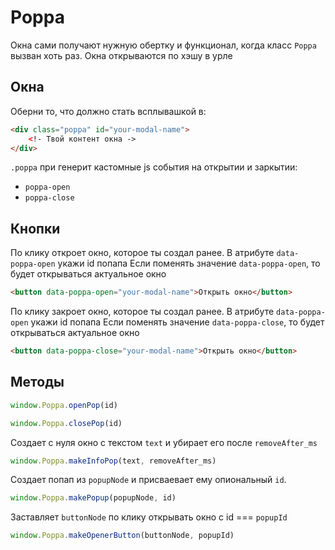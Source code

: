 # Poppa

Окна сами получают нужную обертку и функционал, когда класс `Poppa` вызван хоть раз.
Окна открываются по хэшу в урле

## Окна

Оберни то, что должно стать всплывашкой в:
```html
<div class="poppa" id="your-modal-name">
	<!- Твой контент окна ->
</div>
```
`.poppa` при генерит кастомные js события на открытии и заркытии:
* `poppa-open`
* `poppa-close`

## Кнопки
По клику откроет окно, которое ты создал ранее. В атрибуте `data-poppa-open` укажи id попапа
Если поменять значение `data-poppa-open`, то будет открываться актуальное окно
```html
<button data-poppa-open="your-modal-name">Открыть окно</button>
```

По клику закроет окно, которое ты создал ранее. В атрибуте `data-poppa-open` укажи id попапа
Если поменять значение `data-poppa-close`, то будет открываться актуальное окно
```html
<button data-poppa-close="your-modal-name">Открыть окно</button>
```

## Методы

```js
window.Poppa.openPop(id)
```
```js
window.Poppa.closePop(id)
```

Создает с нуля окно с текстом `text` и убирает его после `removeAfter_ms`
```js
window.Poppa.makeInfoPop(text, removeAfter_ms)
```

Создает попап из `popupNode` и присваевает ему опиональный `id`.
```js
window.Poppa.makePopup(popupNode, id)
```

Заставляет `buttonNode` по клику открывать окно с id === `popupId`
```js
window.Poppa.makeOpenerButton(buttonNode, popupId)
```
